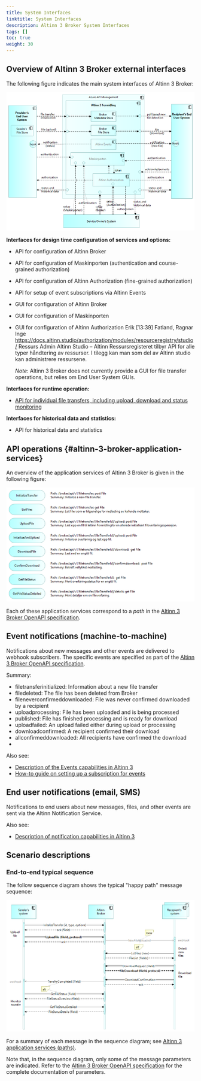 ```yaml
---
title: System Interfaces
linktitle: System Interfaces
description: Altinn 3 Broker System Interfaces 
tags: []
toc: true
weight: 30
---
```





## Overview of Altinn 3 Broker external interfaces
The following figure indicates the main system interfaces of Altinn 3 Broker:

![Altinn 3 Broker Standalone Interfaces Overview](altinn3-broker-standalone-interfaces-overview.en.png "Altinn 3 Broker Standalone Interfaces Overview")


<!--
*TIP: The details of the interfaces are not shown by the image as
such, however the image hyperlinks to a clickable web version with further details.*
-->

__Interfaces for design time configuration of services and options:__

<!-- Erik, lenke til API/Swagger-spec. også for API for configuration of Altinn Broker -->

* API for configuration of Altinn Broker
* API for configuration of Maskinporten (authentication and course-grained authorization)
* API for configuration of Altinn Authorization (fine-grained authorization)
* API for setup of event subscriptions via Altinn Events
* GUI for configuration of Altinn Broker
* GUI for configuration of  Maskinporten
* GUI for configuration of Altinn Authorization Erik [13:39] Fatland, Ragnar Inge
https://docs.altinn.studio/authorization/modules/resourceregistry/studio/
Ressurs Admin Altinn Studio – Altinn
Ressursregisteret tilbyr API for alle typer håndtering av ressurser. I tilegg kan man  som del av Altinn studio kan administrere ressursene.

    _Note_: Altinn 3 Broker does not currently provide a GUI for file transfer operations, 
but relies om End User System GUIs.

__Interfaces for runtime operation:__

* [API for individual file transfers, including upload, download and status monitoring](#altinn-3-broker-api-for-individual-file-transfers)



__Interfaces for historical data and statistics:__

* API for historical data and statistics





<!--

### Authorizarions interfaces


## Altinn 3 Broker File Transfer Interfaces


### Event Subscriptions
See https://docs.altinn.studio/events/subscribe-to-events/developer-guides/setup-subscription/


TBD.

### User Interfaces

Altinn 3 Broker does not currently provide a GUI for file transfer operations, but relies om End User System GUIs.

-->


## API operations {#altinn-3-broker-application-services}

An overview of the application services of Altinn 3 Broker is given in the following figure:

![Altinn 3 Broker Application Services](altinn3-broker-application-services.en.png "Altinn 3 Broker Application Services")

Each of these application services correspond to a _path_ in the [Altinn 3 Broker OpenAPI specification][Altinn 3 Broker OpenAPI specifications].


## Event notifications (machine-to-machine)

Notifications about new messages and other events are delivered to webhook subscribers. 
The specific events are specified as part of the [Altinn 3 Broker OpenAPI specification][Altinn 3 Broker OpenAPI specifications]. 

Summary:

* filetransferinitialized: Information about a new file transfer
* filedeleted: The file has been deleted from Broker
* fileneverconfirmeddownloaded: File was never confirmed downloaded by a recipient
* uploadprocessing: File has been uploaded and is being processed
* published: File has finished processing and is ready for download
* uploadfailed: An upload failed either during upload or processing
* downloadconfirmed: A recipient confirmed their download
* allconfirmeddownloaded: All recipients have confirmed the download
* 
Also see:

* [Description of the Events capabilities in Altinn 3](https://docs.altinn.studio/events/)
* [How-to guide on setting up a subscription for events](https://docs.altinn.studio/events/subscribe-to-events/developer-guides/setup-subscription/)


<!--
Webhooks are a way for an app or a service to provide real-time information to other apps or services. They are used to trigger automatic reactions or notifications when specific events occur. Essentially, a webhook sends an HTTP POST request to a specified URL in response to an event — for example, when a new record is added to a database, or a user completes a purchase.

How Webhooks Work:
1. Event Occurrence: A webhook is configured to listen for certain events in a source application (e.g., a new post on a blog, a new payment received, a new user registration).
2. Notification: When the specified event occurs, the source application generates an HTTP POST request. This request contains information or data related to the event, formatted in a way that the receiving application expects (usually as JSON or XML).
3. Listener: The target application (or a server-side script) listens for incoming POST requests on a specified URL (the webhook URL).
4. Action: Once the target application receives the data, it can use it to perform an action, update its own database, send a notification, or trigger other workflows.

Advantages of Webhooks:
* Real-Time: Webhooks provide a mechanism for real-time data transfer and event handling, as opposed to traditional polling mechanisms where an application repeatedly checks for updates at regular intervals.
* Efficient: They are more efficient than polling because they only send data when there is an actual event, reducing unnecessary network traffic and server load.
* Customizable: Webhooks can be configured to listen for specific events, making them highly customizable and flexible for various use cases.

Considerations:
* Security: Since webhooks involve sending data from one service to another, they need to be secured to prevent unauthorized access or data interception. This often involves validating the incoming requests and using HTTPS for encryption.
* Error Handling: The receiving application needs to be capable of handling errors or exceptions that may occur during data processing. This includes dealing with malformed data, service downtime, or network issues.
* Infrastructure: The server that receives the webhook must be set up to handle potentially high volumes of incoming HTTP requests and process them efficiently.
-->


## End user notifications (email, SMS)
Notifications to end users about new messages, files, and other events are sent via the Altinn Notification Service.

Also see:

* [Description of notification capabilities in Altinn 3](https://docs.altinn.studio/notifications/)


## Scenario descriptions

### End-to-end typical sequence

The follow sequence diagram shows the typical "happy path" message sequence:  

![Altinn 3 Broker File Transfer Sequence Diagram](altinn3-broker-file-transfer-sequence-diagram.en.png "Altinn 3 Broker File Transfer Sequence Diagram")

<!--
Note: Explanations for each arrow should match the online, clickable Archi version.
Issue: How to link to the specific OpenAPI specification of this particular API call?
-->

For a summary of each message in the sequence diagram; see [Altinn 3 application services (paths)](#altinn-3-broker-application-services).

Note that, in the sequence diagram, only some of the message parameters are indicated.
Refer to the [Altinn 3 Broker OpenAPI specification][Altinn 3 Broker OpenAPI specifications] 
for the complete documentation of parameters.

<!--
Here's a high level description of the message flow:

<span class="mark">Note: Details regarding authentication and
authorization not shown here.</span>


<!-- 4. CheckIfAvailableFiles: --

1. InitalizeTransfer (id, type, options): Initialize a new file transfer, indicating a message id, the type of message (Altinn resourceid) and any non-default selection of options.
2. UploadFile (fileId, protocol): Upload a file to the Broker filestore for an already initialized file transfer operation.
3. NewFileUploaded: ...
5. ListFiles (new):
6. FileList (fileIds):
7. DownloadRequest (fileId):
8. DownloadConfirmation:
9.  TransferCompleted (fileId): 
10. GetFileStatus (fileId):
11. FileStatusOverview (fileId):
12. GetFileStatusDetailed: 
13. FileStatusDetails (fileId):
-->

<!--
### Exception scenarios
The following ... TBD ..

1. Failing upload
2. Failing download
3. Resuming a failed upload
4. Resuming a failed download

### Other scenarios

    Reporting sequence – service owner fetching statistics
    Reporting sequence –provider fetching statistics
    Reporting sequence –consumer fetching statistics
    File storage purging

-->


<!-- References within this document: -->
[Altinn 3 Broker OpenAPI specifications]: https://github.com/Altinn/altinn-broker/blob/main/altinn-broker-v1.json

<!-- Erik, lenk til Swagger-spec. : -->